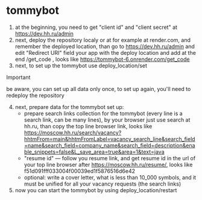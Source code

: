 # tommybot
1. at the beginning, you need to get "client id" and "client secret" at https://dev.hh.ru/admin
2. next, deploy the repository localy or at for example at render.com, and remember the deployed location, than go to https://dev.hh.ru/admin and edit "Redirect URI" field your app with the deploy location and add at the end /get_code , looks like https://tommybot-6.onrender.com/get_code
3. next, to set up the tommybot use deploy_location/set
> [!IMPORTANT]
> be aware, you can set up all data only once, to set up again, you'll need to redeploy the repository
4. next, prepare data for the tommybot set up:
   - prepare search links collection for the tommybot (every line is a search link, can be many lines), by your browser just use search at hh.ru, than copy the top line browser link, looks like https://moscow.hh.ru/search/vacancy?hhtmFrom=main&hhtmFromLabel=vacancy_search_line&search_field=name&search_field=company_name&search_field=description&enable_snippets=false&L_save_area=true&area=1&text=java
   - "resume id" — follow you resume link, and get resume id in the url of your top line browser after https://moscow.hh.ru/resume/, looks like f51d091fff033004f00039ed1f5876516d6e42
   - optional: write a cover letter, what is less than 10_000 symbols, and it must be unified for all your vacancy requests (the search links)
5. now you can start the tommybot by using deploy_location/restart
